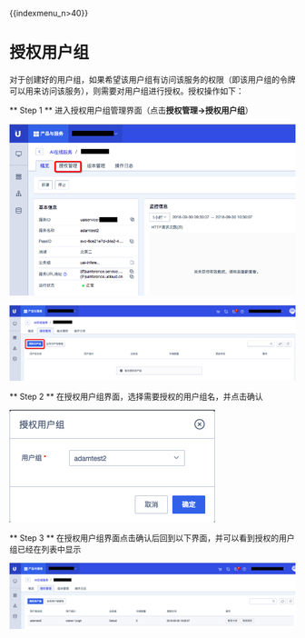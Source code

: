 {{indexmenu_n>40}}

# 授权用户组

对于创建好的用户组，如果希望该用户组有访问该服务的权限（即该用户组的令牌可以用来访问该服务），则需要对用户组进行授权。授权操作如下：

\*\* Step 1 \*\* 进入授权用户组管理界面（点击**授权管理-\>授权用户组**）

![](/images/operation/mgr_client/create_client_1.png)

![](/images/operation/mgr_client/auth_client_1.png)

\*\* Step 2 \*\* 在授权用户组界面，选择需要授权的用户组名，并点击确认

![](/images/operation/mgr_client/auth_client_2.png)

\*\* Step 3 \*\* 在授权用户组界面点击确认后回到以下界面，并可以看到授权的用户组已经在列表中显示

![](/images/operation/mgr_client/auth_client_3.png)
